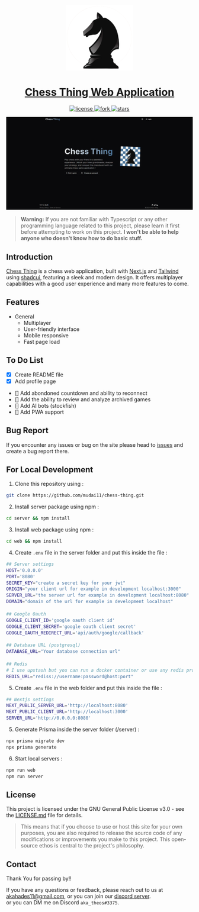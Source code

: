 ﻿<div align="center">
<a href="#">
  <img src="./web/public/logo.png" alt="logo" width="180"/>
</a>
</div>

<h1 align="center">
  <a href="#">Chess Thing Web Application</a>
</h1>

<p align="center">

 <a href="https://github.com/mudai11/chess-thing">
    <img src="https://img.shields.io/github/license/mudai11/chess-thing" alt="license"/>
  </a>
  <a href="https://github.com/mudai11/chess-thing/fork">
    <img src="https://img.shields.io/github/forks/mudai11/chess-thing" alt="fork"/>
  </a>
  <a href="https://github.com/mudai11/chess-thing">
    <img src="https://img.shields.io/github/stars/mudai11/chess-thing" alt="stars"/>
  </a>
  
</p>

<p align="center">
 <img src="./assets/homepage.png" alt="main">
</p>

> **Warning:** If you are not familiar with Typescript or any other programming language related to this project, please learn it first before attempting to work on this project. **I won't be able to help anyone who doesn't know how to do basic stuff.**

## Introduction

<p><a href="#">Chess Thing</a> is a chess web application, built with <a href="https://github.com/vercel/next.js/">Next.js</a> and <a href="https://github.com/tailwindlabs/tailwindcss">Tailwind</a> using <a href="https://github.com/shadcn-ui/ui">shadcui</a>, featuring a sleek and modern design. It offers multiplayer capabilities with a good user experience and many more features to come.</p>

## Features

- General
  - Multiplayer
  - User-friendly interface
  - Mobile responsive
  - Fast page load

## To Do List

- [x] Create README file
- [x] Add profile page
- [] Add abondoned countdown and ability to reconnect
- [] Add the ability to review and analyze archived games
- [] Add AI bots (stockfish)
- [] Add PWA support

## Bug Report

If you encounter any issues or bug on the site please head to [issues](https://github.com/mudai11/chess-thing/issues) and create a bug report there.

## For Local Development

1. Clone this repository using :

```bash
git clone https://github.com/mudai11/chess-thing.git
```

2. Install server package using npm :

```bash
cd server && npm install
```

3. Install web package using npm :

```bash
cd web && npm install
```

4. Create `.env` file in the server folder and put this inside the file :

```bash
## Server settings
HOST='0.0.0.0'
PORT='8080'
SECRET_KEY="create a secret key for your jwt"
ORIGIN="your client url for example in development localhost:3000"
SERVER_URL="the server url for example in development localhost:8080"
DOMAIN="domain of the url for example in development localhost"

## Google Oauth
GOOGLE_CLIENT_ID='google oauth client id'
GOOGLE_CLIENT_SECRET='google oauth client secret'
GOOGLE_OAUTH_REDIRECT_URL='api/auth/google/callback'

## Database URL (postgresql)
DATABASE_URL="Your database connection url"

## Redis
# I use upstash but you can run a docker container or use any redis provider
REDIS_URL="rediss://username:password@host:port"

```

5. Create `.env` file in the web folder and put this inside the file :

```bash
## Nextjs settings
NEXT_PUBLIC_SERVER_URL='http://localhost:8080'
NEXT_PUBLIC_CLIENT_URL='http://localhost:3000'
SERVER_URL='http://0.0.0.0:8080'

```

5. Generate Prisma inside the server folder (/server) :

```bash
npx prisma migrate dev
npx prisma generate
```

6. Start local servers :

```bash
npm run web
npm run server
```

## License

This project is licensed under the GNU General Public License v3.0 - see the [LICENSE.md](LICENSE.md) file for details.

> This means that if you choose to use or host this site for your own purposes, you are also required to release the source code of any modifications or improvements you make to this project. This open-source ethos is central to the project's philosophy.

## Contact

Thank You for passing by!!

If you have any questions or feedback, please reach out to us at [akahades11@gmail.com](mailto:akahades11@gmail.com?subject=[Chess-Thing]%20-%20Your%20Subject), or you can join our [discord server](https://discord.gg/9FKyFFvv).
<br>
or you can DM me on Discord `aka_theos#3375`.

